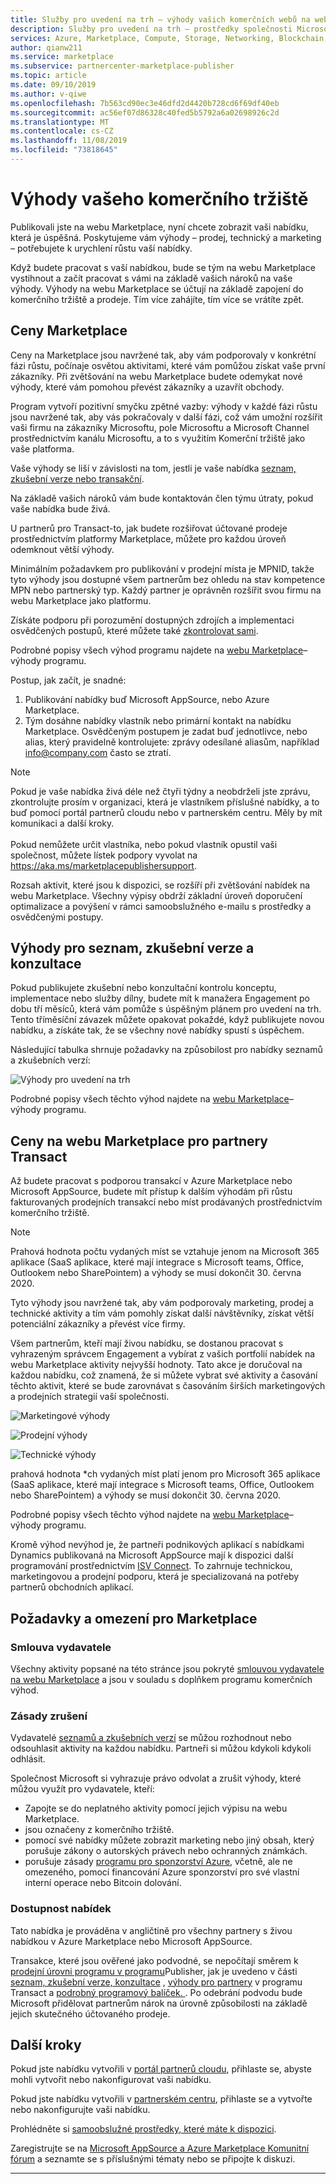 ```yaml
---
title: Služby pro uvedení na trh – výhody vašich komerčních webů na webu Marketplace | Azure
description: Služby pro uvedení na trh – prostředky společnosti Microsoft, které mohou vydavatelé používat, jsou popsány v této části.
services: Azure, Marketplace, Compute, Storage, Networking, Blockchain, Security, Partner Center
author: qianw211
ms.service: marketplace
ms.subservice: partnercenter-marketplace-publisher
ms.topic: article
ms.date: 09/10/2019
ms.author: v-qiwe
ms.openlocfilehash: 7b563cd90ec3e46dfd2d4420b728cd6f69df40eb
ms.sourcegitcommit: ac56ef07d86328c40fed5b5792a6a02698926c2d
ms.translationtype: MT
ms.contentlocale: cs-CZ
ms.lasthandoff: 11/08/2019
ms.locfileid: "73818645"
---
```

# <a name="your-commercial-marketplace-benefits"></a>Výhody vašeho komerčního tržiště

Publikovali jste na webu Marketplace, nyní chcete zobrazit vaši nabídku, která je úspěšná. Poskytujeme vám výhody – prodej, technický a marketing – potřebujete k urychlení růstu vaší nabídky.

Když budete pracovat s vaší nabídkou, bude se tým na webu Marketplace vystihnout a začít pracovat s vámi na základě vašich nároků na vaše výhody. Výhody na webu Marketplace se účtují na základě zapojení do komerčního tržiště a prodeje. Tím více zahájíte, tím více se vrátíte zpět.

## <a name="marketplace-rewards"></a>Ceny Marketplace

Ceny na Marketplace jsou navržené tak, aby vám podporovaly v konkrétní fázi růstu, počínaje osvětou aktivitami, které vám pomůžou získat vaše první zákazníky. Při zvětšování na webu Marketplace budete odemykat nové výhody, které vám pomohou převést zákazníky a uzavřít obchody. 

Program vytvoří pozitivní smyčku zpětné vazby: výhody v každé fázi růstu jsou navržené tak, aby vás pokračovaly v další fázi, což vám umožní rozšířit vaši firmu na zákazníky Microsoftu, pole Microsoftu a Microsoft Channel prostřednictvím kanálu Microsoftu, a to s využitím Komerční tržiště jako vaše platforma. 

Vaše výhody se liší v závislosti na tom, jestli je vaše nabídka [seznam, zkušební verze nebo transakční](https://docs.microsoft.com/azure/marketplace/determine-your-listing-type#choose-a-publishing-option).

Na základě vašich nároků vám bude kontaktován člen týmu útraty, pokud vaše nabídka bude živá. 

U partnerů pro Transact-to, jak budete rozšiřovat účtované prodeje prostřednictvím platformy Marketplace, můžete pro každou úroveň odemknout větší výhody. 

Minimálním požadavkem pro publikování v prodejní místa je MPNID, takže tyto výhody jsou dostupné všem partnerům bez ohledu na stav kompetence MPN nebo partnerský typ. Každý partner je oprávněn rozšířit svou firmu na webu Marketplace jako platformu. 

Získáte podporu při porozumění dostupných zdrojích a implementaci osvědčených postupů, které můžete také [zkontrolovat sami](https://partner.microsoft.com/asset/collection/azure-marketplace-and-appsource-publisher-toolkit#/). 

Podrobné popisy všech výhod programu najdete na [webu Marketplace](https://aka.ms/marketplacerewards)– výhody programu.

Postup, jak začít, je snadné:

1. Publikování nabídky buď Microsoft AppSource, nebo Azure Marketplace.
2. Tým dosáhne nabídky vlastník nebo primární kontakt na nabídku Marketplace. Osvědčeným postupem je zadat buď jednotlivce, nebo alias, který pravidelně kontrolujete: zprávy odesílané aliasům, například info@company.com často se ztratí.

>[!Note]
>Pokud je vaše nabídka živá déle než čtyři týdny a neobdrželi jste zprávu, zkontrolujte prosím v organizaci, která je vlastníkem příslušné nabídky, a to buď pomocí portál partnerů cloudu nebo v partnerském centru. Měly by mít komunikaci a další kroky. <br> <br> Pokud nemůžete určit vlastníka, nebo pokud vlastník opustil vaši společnost, můžete lístek podpory vyvolat na https://aka.ms/marketplacepublishersupport.

Rozsah aktivit, které jsou k dispozici, se rozšíří při zvětšování nabídek na webu Marketplace. Všechny výpisy obdrží základní úroveň doporučení optimalizace a povýšení v rámci samoobslužného e-mailu s prostředky a osvědčenými postupy.

## <a name="list-trial-and-consulting-benefits"></a>Výhody pro seznam, zkušební verze a konzultace

Pokud publikujete zkušební nebo konzultační kontrolu konceptu, implementace nebo služby dílny, budete mít k manažera Engagement po dobu tří měsíců, která vám pomůže s úspěšným plánem pro uvedení na trh. Tento tříměsíční závazek můžete opakovat pokaždé, když publikujete novou nabídku, a získáte tak, že se všechny nové nabídky spustí s úspěchem.

Následující tabulka shrnuje požadavky na způsobilost pro nabídky seznamů a zkušebních verzí:

![Výhody pro uvedení na trh](./media/marketplace-publishers-guide/gtm-eligibility-requirements.png)

Podrobné popisy všech těchto výhod najdete na [webu Marketplace](https://aka.ms/marketplacerewards)– výhody programu.

## <a name="marketplace-rewards-for-transact-partners"></a>Ceny na webu Marketplace pro partnery Transact

Až budete pracovat s podporou transakcí v Azure Marketplace nebo Microsoft AppSource, budete mít přístup k dalším výhodám při růstu fakturovaných prodejních transakcí nebo míst prodávaných prostřednictvím komerčního tržiště. 

>[!Note]
>Prahová hodnota počtu vydaných míst se vztahuje jenom na Microsoft 365 aplikace (SaaS aplikace, které mají integrace s Microsoft teams, Office, Outlookem nebo SharePointem) a výhody se musí dokončit 30. června 2020.

Tyto výhody jsou navržené tak, aby vám podporovaly marketing, prodej a technické aktivity a tím vám pomohly získat další návštěvníky, získat větší potenciální zákazníky a převést více firmy.

Všem partnerům, kteří mají živou nabídku, se dostanou pracovat s vyhrazeným správcem Engagement a vybírat z vašich portfolií nabídek na webu Marketplace aktivity nejvyšší hodnoty. Tato akce je doručoval na každou nabídku, což znamená, že si můžete vybrat své aktivity a časování těchto aktivit, které se bude zarovnávat s časováním širších marketingových a prodejních strategií vaší společnosti. 

![Marketingové výhody](./media/marketplace-publishers-guide/marketing-benefit.png)

![Prodejní výhody](./media/marketplace-publishers-guide/sales-benefit.png)

![Technické výhody](./media/marketplace-publishers-guide/technical-benefit.png)

prahová hodnota \*ch vydaných míst platí jenom pro Microsoft 365 aplikace (SaaS aplikace, které mají integrace s Microsoft teams, Office, Outlookem nebo SharePointem) a výhody se musí dokončit 30. června 2020.

Podrobné popisy všech těchto výhod najdete na [webu Marketplace](https://aka.ms/marketplacerewards)– výhody programu.

Kromě výhod nevýhod je, že partneři podnikových aplikací s nabídkami Dynamics publikovaná na Microsoft AppSource mají k dispozici další programování prostřednictvím [ISV Connect](https://partner.microsoft.com/solutions/business-applications/isv-overview). To zahrnuje technickou, marketingovou a prodejní podporu, která je specializovaná na potřeby partnerů obchodních aplikací.

## <a name="marketplace-rewards-requirements-and-restrictions"></a>Požadavky a omezení pro Marketplace

### <a name="publisher-agreement"></a>Smlouva vydavatele

Všechny aktivity popsané na této stránce jsou pokryté [smlouvou vydavatele na webu Marketplace](https://docs.microsoft.com/legal/marketplace/terms) a jsou v souladu s doplňkem programu komerčních výhod.

### <a name="cancellation-policy"></a>Zásady zrušení

Vydavatelé [seznamů a zkušebních verzí](https://docs.microsoft.com/azure/marketplace/determine-your-listing-type) se můžou rozhodnout nebo odsouhlasit aktivity na každou nabídku. Partneři si můžou kdykoli kdykoli odhlásit. 

Společnost Microsoft si vyhrazuje právo odvolat a zrušit výhody, které můžou využít pro vydavatele, kteří: 

* Zapojte se do neplatného aktivity pomocí jejich výpisu na webu Marketplace.
* jsou označeny z komerčního tržiště. 
* pomocí své nabídky můžete zobrazit marketing nebo jiný obsah, který porušuje zákony o autorských právech nebo ochranných známkách.
* porušuje zásady [programu pro sponzorství Azure](https://azure.microsoft.com/offers/ms-azr-0036p/), včetně, ale ne omezeného, pomocí financování Azure sponzorství pro své vlastní interní operace nebo Bitcoin dolování. 

### <a name="offer-availability"></a>Dostupnost nabídek

Tato nabídka je prováděna v angličtině pro všechny partnery s živou nabídkou v Azure Marketplace nebo Microsoft AppSource.

Transakce, které jsou ověřené jako podvodné, se nepočítají směrem k [prodejní úrovni programu v programu](https://aka.ms/marketplacepublisherrewards)Publisher, jak je uvedeno v části [seznam, zkušební verze, konzultace](#list-trial-and-consulting-benefits) , [výhody pro partnery](#marketplace-rewards-for-transact-partners) v programu Transact a [podrobný programový balíček. ](https://aka.ms/marketplacepublisherrewards). Po odebrání podvodu bude Microsoft přidělovat partnerům nárok na úrovně způsobilosti na základě jejich skutečného účtovaného prodeje. 

## <a name="next-steps"></a>Další kroky

Pokud jste nabídku vytvořili v [portál partnerů cloudu](https://cloudpartner.azure.com), přihlaste se, abyste mohli vytvořit nebo nakonfigurovat vaši nabídku.

Pokud jste nabídku vytvořili v [partnerském centru](https://partner.microsoft.com/en-us/dashboard/commercial-marketplace/overview), přihlaste se a vytvořte nebo nakonfigurujte vaši nabídku.

Prohlédněte si [samoobslužné prostředky, které máte k dispozici](https://partner.microsoft.com/asset/collection/azure-marketplace-and-appsource-publisher-toolkit#/).

Zaregistrujte se na [Microsoft AppSource a Azure Marketplace Komunitní fórum](https://www.microsoftpartnercommunity.com/t5/Azure-Marketplace-and-AppSource/bd-p/2222) a seznamte se s příslušnými tématy nebo se připojte k diskuzi.

---
